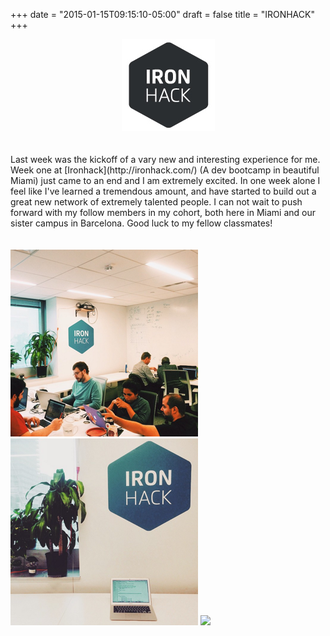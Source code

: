 +++
date = "2015-01-15T09:15:10-05:00"
draft = false
title = "IRONHACK"
+++

<center><img src="/images/IH_logo.jpg"></center>
<br>
<br>
Last week was the kickoff of a vary new and interesting experience for me. Week one at [Ironhack](http://ironhack.com/) (A dev bootcamp in beautiful Miami) just came to an end and I am extremely excited. In one week alone I feel like I've learned a tremendous amount, and have started to build out a great new network of extremely talented people. I can not wait to push forward with my follow members in my cohort, both here in Miami and our sister campus in Barcelona. Good luck to my fellow classmates!
<br>
<br>
<br>
<img src="/images/IronHack1.png">
<img src="/images/IronHack2.png">
<img src="/images/IronHack3.png">
